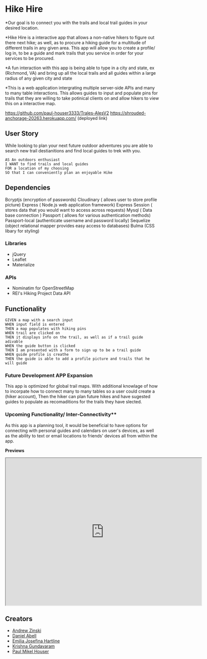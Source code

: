 # Hike Hire

*Our goal is to connect you with the trails and local trail guides in your desired location.

 
*Hike Hire is a interactive app that allows a non-native hikers to figure out there next hike; as well, as to procure a hiking guide for a multitude of different trails in any given area.  This app will allow you to create a profile/ log in, to be a guide and mark trails that you service in order for your services to be procured. 

 
*A fun interaction with this app is being able to type in a city and state, ex (Richmond, VA) and bring up all the local trails and all guides within a large radius of any given city and state 

*This is a web application intergrating multiple server-side APIs and many to many table interactions. This allows guides to input and populate pins for trails that they are willing to take potinical clients on and allow hikers to view this on a interactive map.


https://github.com/paul-houser3333/Trales-AlesV2
https://shrouded-anchorage-20263.herokuapp.com/    (deployed link)

## User Story

While looking to plan your next future outdoor adventures you are able to search new trail 
destianitions and find local guides to trek with you. 

```
AS An outdoors enthusiast
I WANT to find trails and local guides
FOR a location of my choosing
SO that I can conveniently plan an enjoyable Hike
```

## Dependencies 
Bcryptjs (encryption of passwords)
Cloudinary ( allows user to store profile picture)
Express ( Node.js web application framework)
Express Session ( stores data that you would want to access across requests)
Mysql ( Data base connection )
Passport ( allows for various authentication methods)
Passport-local (authenticate username and password locally)
Sequelize (object relational mapper provides easy access to databases)
Bulma (CSS libary for styling)

### Libraries

- jQuery
- Leaflet
- Materialize

### APIs

- Nominatim for OpenStreetMap
- REI's Hiking Project Data API


## Functionality

```
GIVEN a map with a search input
WHEN input field is entered
THEN a map populates with hiking pins 
WHEN trail are clicked on 
THEN it displays info on the trail, as well as if a trail guide adivable  
WHEN the guide button is clicked
THEN I am presented with a form to sign up to be a trail guide
WHEN guide profile is creathe 
THEN the guide is able to add a profile picture and trails that he will guide

```
### Future Development APP Expansion

This app is optimized for global trail maps. With additional knowlage of how to incorpate  how to connect many to many tables so a user could create a (hiker account), Then the hiker can plan future hikes and have sugested guides to populate as recomaditions for the trails they have slected. 



### Upcoming Functionality/ Inter-Connectivity**

As this app is a planning tool, it would be beneficial to have options for connecting with personal guides and calendars on user's devices, as well as the ability to text or email locations to friends' devices all from within the app. 

**Previews**
<iframe src="https://drive.google.com/file/d/1Me9bYWa_Q0WJyCTORq8Nj3yXgu1oR40Z/preview" width="640" height="480"></iframe>



## Creators

- [Andrew Zinski](https://github.com/AZGchip "Visit Andrew's GitHub")
- [Daniel Abell](https://github.com/dmabell693 "Visit Daniel's GitHub")
- [Emilia Josefina Hartline](https://github.com/emijoha "Visit Emilia's GitHub")
- [Krishna Gundavaram](https://github.com/deepakgundavaram "Visit Krishna GitHub")
- [Paul Mikel Houser](https://github.com/paul-houser3333 "Visit Mike's GitHub")

